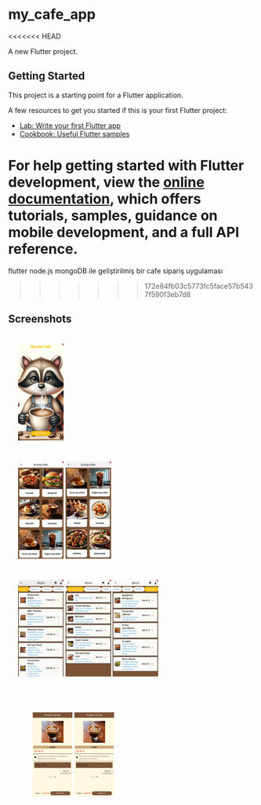 # my_cafe_app
<<<<<<< HEAD

A new Flutter project.

## Getting Started

This project is a starting point for a Flutter application.

A few resources to get you started if this is your first Flutter project:

- [Lab: Write your first Flutter app](https://docs.flutter.dev/get-started/codelab)
- [Cookbook: Useful Flutter samples](https://docs.flutter.dev/cookbook)

For help getting started with Flutter development, view the
[online documentation](https://docs.flutter.dev/), which offers tutorials,
samples, guidance on mobile development, and a full API reference.
=======
flutter node.js mongoDB ile geliştirilmiş bir cafe sipariş uygulaması
>>>>>>> 172e84fb03c5773fc5face57b5437f590f3eb7d8

## Screenshots

<div style="padding: 20px;">
    <img src="https://github.com/ayselcetin07/my_cafe_app/blob/main/assets/screenshots/anasayfa.jpg" alt="anasayfa resmi" width="20%">
</div>

<div style="padding: 20px;">
    <img src="https://github.com/ayselcetin07/my_cafe_app/blob/main/assets/screenshots/kategoriler1.jpg" alt="kategoriler sayfası" width="20%">
    <img src="https://github.com/ayselcetin07/my_cafe_app/blob/main/assets/screenshots/kategoriler2.jpg" alt="kategoriler sayfası2" width="20%">
</div>

<div style="padding: 20px;">
    <img src="https://github.com/ayselcetin07/my_cafe_app/blob/main/assets/screenshots/menu1.jpg" alt="menu sayfası" width="20%">
    <img src="https://github.com/ayselcetin07/my_cafe_app/blob/main/assets/screenshots/menu2.jpg" alt="menu sayfası2" width="20%">
    <img src="https://github.com/ayselcetin07/my_cafe_app/blob/main/assets/screenshots/menu3.jpg" alt="menu sayfası3" width="20%">
</div>

<div style="margin: 50px;">
    <img src="https://github.com/ayselcetin07/my_cafe_app/blob/main/assets/screenshots/productdetail1.jpg" alt="detay sayfası" width="20%">
    <img src="https://github.com/ayselcetin07/my_cafe_app/blob/main/assets/screenshots/productdetail2.jpg" alt="detay sayfası" width="20%">
</div>
